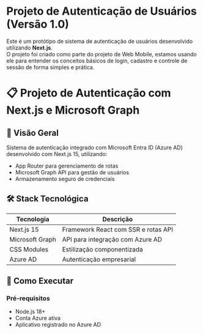 # Projeto de Autenticação de Usuários (Versão 1.0)

Este é um protótipo de sistema de autenticação de usuários desenvolvido utilizando **Next.js**.  
O projeto foi criado como parte do projeto de Web Mobile, estamos usando ele para entender os conceitos básicos de login, cadastro e controle de sessão de forma simples e prática.

# 📋 Projeto de Autenticação com Next.js e Microsoft Graph

## 🌟 Visão Geral
Sistema de autenticação integrado com Microsoft Entra ID (Azure AD) desenvolvido com Next.js 15, utilizando:
- App Router para gerenciamento de rotas
- Microsoft Graph API para gestão de usuários
- Armazenamento seguro de credenciais

## 🛠️ Stack Tecnológica
| Tecnologia       | Descrição                                  |
|------------------|-------------------------------------------|
| Next.js 15       | Framework React com SSR e rotas API        |
| Microsoft Graph  | API para integração com Azure AD           |
| CSS Modules      | Estilização componentizada                |
| Azure AD         | Autenticação empresarial                  |

## 🚀 Como Executar

### Pré-requisitos
- Node.js 18+
- Conta Azure ativa
- Aplicativo registrado no Azure AD
